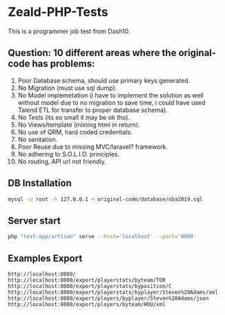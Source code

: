 # Zeald-PHP-Tests

This is a programmer job  test from Dash10.


## Question: 10 different areas where the original-code has problems:

1. Poor Database schema, should use primary keys generated.
2. No Migration (must use sql dump).
3. No Model implemetation (i have to implement the solution as well  without model due to no migration to save time, i could have used Talend ETL for transfer to proper database schema).
4. No Tests (its so small it may be ok tho).
5. No Views/template (inlining html in return).
6. No use of QRM, hard coded credentials.
7. No sanitation.
8. Poor Reuse due to missing MVC/laravel? framework.
9. No adhering to S.O.L.I.D. principles.
10. No routing, API url not friendly.


## DB Installation

```bash
mysql -u root -h 127.0.0.1 < original-code/database/nba2019.sql
```

## Server start

```bash
php "test-app/artisan" serve --host='localhost' --port='8000'
```


## Examples Export

```
http://localhost:8000/
http://localhost:8000/export/playerstats/byteam/TOR
http://localhost:8000/export/playerstats/byposition/C
http://localhost:8000/export/playerstats/byplayer/Steven%20Adams/xml
http://localhost:8000/export/players/byplayer/Steven%20Adams/json
http://localhost:8000/export/players/byteam/HOU/xml

```

